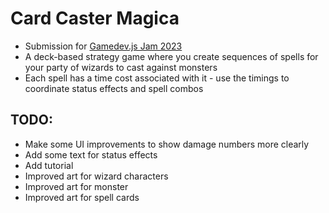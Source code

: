 # Card Caster Magica

- Submission for [Gamedev.js Jam 2023](https://itch.io/jam/gamedevjs-2023)
- A deck-based strategy game where you create sequences of spells for your party of wizards to cast
  against monsters
- Each spell has a time cost associated with it - use the timings to coordinate status effects and spell combos

## TODO:

- Make some UI improvements to show damage numbers more clearly
- Add some text for status effects
- Add tutorial
- Improved art for wizard characters
- Improved art for monster
- Improved art for spell cards
